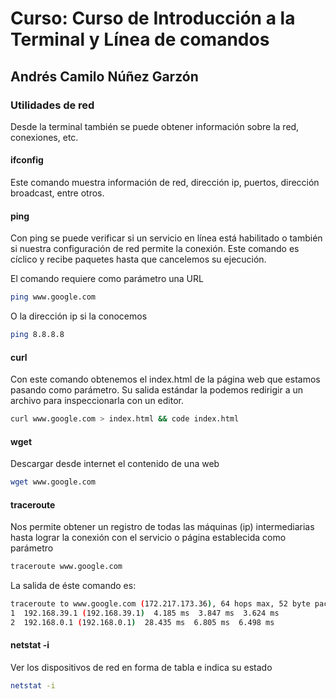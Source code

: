# Curso: Curso de Introducción a la Terminal y Línea de comandos

## Andrés Camilo Núñez Garzón

### Utilidades de red

Desde la terminal también se puede obtener información sobre la red, conexiones, etc.

#### ifconfig

Este comando muestra información de red, dirección ip, puertos, dirección broadcast, entre otros.

#### ping

Con ping se puede verificar si un servicio en línea está habilitado o también si nuestra configuración de red permite la conexión. Este comando es cíclico y recibe paquetes hasta que cancelemos su ejecución.

El comando requiere como parámetro una URL

```bash
ping www.google.com
```

O la dirección ip si la conocemos

```bash
ping 8.8.8.8
```

#### curl

Con este comando obtenemos el index.html de la página web que estamos pasando como parámetro.
Su salida estándar la podemos redirigir a un archivo para inspeccionarla con un editor.

```bash
curl www.google.com > index.html && code index.html
```

#### wget

Descargar desde internet el contenido de una web

```bash
wget www.google.com 
```

#### traceroute

Nos permite obtener un registro de todas las máquinas (ip) intermediarias hasta lograr la conexión con el servicio o página establecida como parámetro

```bash
traceroute www.google.com
```

La salida de éste comando es:

```bash
traceroute to www.google.com (172.217.173.36), 64 hops max, 52 byte packets
1  192.168.39.1 (192.168.39.1)  4.185 ms  3.847 ms  3.624 ms
2  192.168.0.1 (192.168.0.1)  28.435 ms  6.805 ms  6.498 ms
```

#### netstat -i

Ver los dispositivos de red en forma de tabla e indica su estado

```bash
netstat -i
```
